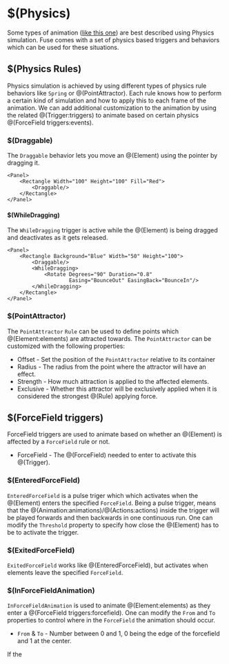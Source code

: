 # $(Physics)

<!-- TODO: Mention: Does not affect layout -->
Some types of animation ([like this one](https://www.fusetools.com/developers/examples/swipeplaces)) are best described using Physics simulation. Fuse comes with a set of physics based triggers and behaviors which can be used for these situations.

## $(Physics Rules)

Physics simulation is achieved by using different types of physics rule behaviors like `Spring` or @(PointAttractor). Each rule knows how to perform a certain kind of simulation and how to apply this to each frame of the animation. We can add additional customization to the animation by using the related @(Trigger:triggers) to animate based on certain physics @(ForceField triggers:events).

### $(Draggable)

The `Draggable` behavior lets you move an @(Element) using the pointer by dragging it.

    <Panel>
		<Rectangle Width="100" Height="100" Fill="Red">
			<Draggable/>
		</Rectangle>
	</Panel>

#### $(WhileDragging)

The `WhileDragging` trigger is active while the @(Element) is being dragged and deactivates as it gets released.

    <Panel>
		<Rectangle Background="Blue" Width="50" Height="100">
			<Draggable/>
			<WhileDragging>
				<Rotate Degrees="90" Duration="0.8"
				        Easing="BounceOut" EasingBack="BounceIn"/>
			</WhileDragging>
		</Rectangle>
	</Panel>

### $(PointAttractor)

The `PointAttractor` `Rule` can be used to define points which @(Element:elements) are attracted towards. The `PointAttractor` can be customized with the following properties:
- Offset - Set the position of the `PointAttractor` relative to its container
- Radius - The radius from the point where the attractor will have an effect.
- Strength - How much attraction is applied to the affected elements.
- Exclusive - Whether this attractor will be exclusively applied when it is considered the strongest @(Rule) applying force.

<!-- ### $(Spring)
The Spring @(Rule:rule) is used

- Target
- Length
- Stiffness
AUTH: Buggy?
-->

## $(ForceField triggers)
ForceField triggers are used to animate based on whether an @(Element) is affected by a `ForceField` rule or not.

- ForceField - The @(ForceField) needed to enter to activate this @(Trigger).

### $(EnteredForceField)

`EnteredForceField` is a pulse triger which which activates when the @(Element) enters the specified `ForceField`.
Being a pulse trigger, means that the @(Animation:animations)/@(Actions:actions) inside the trigger will be played forwards and then backwards in one continuous run. One can modify the `Threshold` property to specify how close the @(Element) has to be to activate the trigger.

### $(ExitedForceField)
`ExitedForceField` works like @(EnteredForceField), but activates when elements leave the specified `ForceField`.

### $(InForceFieldAnimation)

`InForceFieldAnimation` is used to animate @(Element:elements) as they enter a @(ForceField triggers:forcefield). One can modify the `From` and `To` properties to control where in the `ForceField` the animation should occur.

- `From` & `To` - Number between 0 and 1, 0 being the edge of the forcefield and 1 at the center.


If the
	<Panel>
		<Panel Alignment="Top">
			<Rectangle Background="Blue" Width="50" Height="100" Margin="0,100">
				<Draggable/>
				<InForceFieldAnimation ForceField="attractor" From="0.5" To="1">
					<Rotate Degrees="360"/>
				</InForceFieldAnimation>
				<InForceFieldAnimation ForceField="attractor" From="0" To="1">
					<Change circleColor.Color="#f00"/>
				</InForceFieldAnimation>
			</Rectangle>
		</Panel>
		<Panel Alignment="BottomCenter" MaxHeight="10000" MaxWidth="10000"
		       Height="800" Width="800" Y="50%">
			<Panel>
				<PointAttractor ux:Name="attractor" Radius="400" Strength="200"/>
			</Panel>
			<Circle>
				<SolidColor ux:Name="circleColor" Color="#ddd"/>
			</Circle>
		</Panel>
	</Panel>
